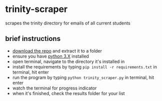 # trinity-scraper
scrapes the trinity directory for emails of all current students

## brief instructions
* [download the repo](https://github.com/maxtheaxe/trinity-scraper/archive/main.zip) and extract it to a folder
* ensure you have [python 3.X](https://www.python.org/downloads/) installed
* open terminal, navigate to the directory it's installed in
* install the requirements by typing `pip install -r requirements.txt` in terminal, hit enter
* run the program by typing `python trinity_scraper.py` in terminal, hit enter
* watch the terminal for progress indicator
* when it's finished, check the results folder for your list
